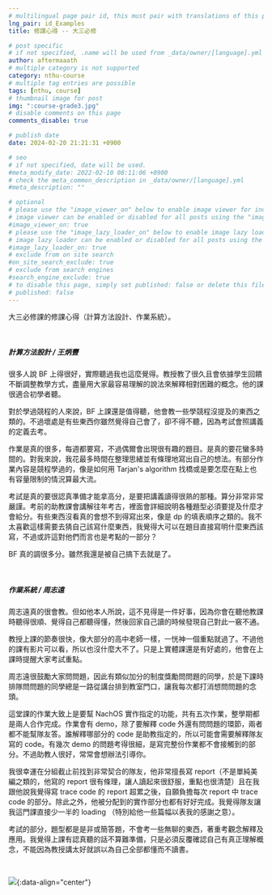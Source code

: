 ```yaml
---
# multilingual page pair id, this must pair with translations of this page. (This name must be unique)
lng_pair: id_Examples
title: 修課心得 -- 大三必修

# post specific
# if not specified, .name will be used from _data/owner/[language].yml
author: aftermaaath
# multiple category is not supported
category: nthu-course 
# multiple tag entries are possible
tags: [nthu, course]
# thumbnail image for post
img: ":course-grade3.jpg"
# disable comments on this page
comments_disable: true

# publish date
date: 2024-02-20 21:21:31 +0900

# seo
# if not specified, date will be used.
#meta_modify_date: 2022-02-10 08:11:06 +0900
# check the meta_common_description in _data/owner/[language].yml
#meta_description: ""

# optional
# please use the "image_viewer_on" below to enable image viewer for individual pages or posts (_posts/ or [language]/_posts folders).
# image viewer can be enabled or disabled for all posts using the "image_viewer_posts: true" setting in _data/conf/main.yml.
#image_viewer_on: true
# please use the "image_lazy_loader_on" below to enable image lazy loader for individual pages or posts (_posts/ or [language]/_posts folders).
# image lazy loader can be enabled or disabled for all posts using the "image_lazy_loader_posts: true" setting in _data/conf/main.yml.
#image_lazy_loader_on: true
# exclude from on site search
#on_site_search_exclude: true
# exclude from search engines
#search_engine_exclude: true
# to disable this page, simply set published: false or delete this file
# published: false
---
```


<!-- outline-start -->

大三必修課的修課心得（計算方法設計、作業系統）。

<!-- outline-end -->

<br>

##### 計算方法設計 / 王炳豐
很多人說 BF 上得很好，實際聽過我也這麼覺得。教授教了很久且會依據學生回饋不斷調整教學方式，盡量用大家最容易理解的說法來解釋相對困難的概念。他的課很適合初學者聽。

對於學過競程的人來說，BF 上課還是值得聽，他會教一些學競程沒提及的東西之類的。不過壞處是有些東西你雖然覺得自己會了，卻不得不聽，因為考試會照講義的定義去考。

作業是真的很多，每週都要寫，不過偶爾會出現很有趣的題目。是真的要花蠻多時間的。對我來說，我花最多時間在整理思緒並有條理地寫出自己的想法。有部分作業內容是競程學過的，像是如何用 Tarjan's algorithm 找橋或是要怎麼在點上也有容量限制的情況算最大流。

考試是真的要很認真準備才能拿高分，是要把講義讀得很熟的那種。算分非常非常嚴謹。考前的助教課會講解往年考古，裡面會詳細說明各種題型必須要提及什麼才會給分。有些東西沒看真的會想不到得寫出來，像是 dp 的填表順序之類的。我不太喜歡這樣需要去猜自己該寫什麼東西，我覺得大可以在題目直接寫明什麼東西該寫，不過或許這對他們而言也是考點的一部分？

BF 真的調很多分。雖然我還是被自己搞下去就是了。

<br>

##### 作業系統 / 周志遠
周志遠真的很會教。但如他本人所說，這不見得是一件好事，因為你會在聽他教課時聽得很順、覺得自己都聽得懂，然後回家自己讀的時候發現自己對此一竅不通。

教授上課的節奏很快，像大部分的高中老師一樣，一恍神一個重點就過了。不過他的課有影片可以看，所以也沒什麼大不了。只是上實體課還是有好處的，他會在上課時提醒大家考試重點。

周志遠很鼓勵大家問問題，因此有類似加分的制度獎勵問問題的同學，於是下課時排隊問問題的同學總是一路從講台排到教室門口，讓我每次都打消想問問題的念頭。

這堂課的作業大致上是要幫 NachOS 實作指定的功能，共有五次作業，整學期都是兩人合作完成。作業會有 demo，除了要解釋 code 外還有問問題的環節，兩者都不能幫隊友答。誰解釋哪部分的 code 是助教指定的，所以可能會需要解釋隊友寫的 code。有幾次 demo 的問題考得很細，是寫完整份作業都不會接觸到的部分。不過助教人很好，常常會想辦法引導你。

我很幸運在分組截止前找到非常契合的隊友，他非常擅長寫 report（不是單純美編之類的，他寫的 report 很有條理，讓人讀起來很舒服，重點也很清楚）且在我跟他說我覺得寫 trace code 的 report 超累之後，自願負擔每次 report 中 trace code 的部分。除此之外，他被分配到的實作部分也都有好好完成。我覺得隊友讓我這門課直接少一半的 loading （特別給他一些篇幅以表我的感謝之意）。

考試的部分，題型都是是非或簡答題，不會考一些無聊的東西，著重考觀念解釋及應用。我覺得上課有認真聽的話不算難準備，只是必須反覆確認自己有真正理解概念，不能因為教授講太好就誤以為自己全部都懂而不讀書。

<br>

![](https://imgur.com/IEOoUvu.png){:data-align="center"}
